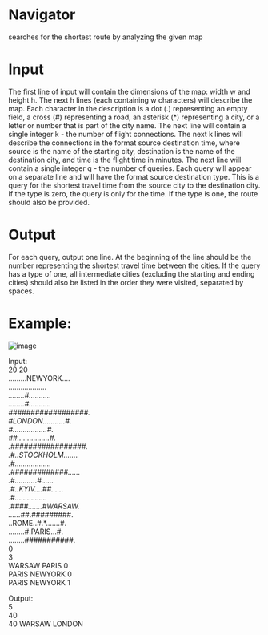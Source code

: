 # Navigator
searches for the shortest route by analyzing the given map


# Input
The first line of input will contain the dimensions of the map: width w and height h.
The next h lines (each containing w characters) will describe the map. Each character in the description is a dot (.)
representing an empty field, a cross (#) representing a road, an asterisk (*) representing a city, or a letter or number that is part of the city name.
The next line will contain a single integer k - the number of flight connections.
The next k lines will describe the connections in the format source destination time, where source is the name of the starting city,
destination is the name of the destination city, and time is the flight time in minutes. The next line will contain a single integer
q - the number of queries. Each query will appear on a separate line and will have the format source destination type. This is a query
for the shortest travel time from the source city to the destination city. If the type is zero, the query is only for the time. 
If the type is one, the route should also be provided.

# Output
For each query, output one line. At the beginning of the line should be the number representing the shortest travel time between the cities.
If the query has a type of one, all intermediate cities (excluding the starting and ending cities) should also be listed in the order they were visited,
separated by spaces.

# Example:

![image](https://github.com/ArtemDychenko/Navigator/assets/134294885/)


Input:<br />
20 20 <br />
.........NEWYORK....<br />
........*...........<br />
........#...........<br />
........#...........<br />
*##################.<br />
#LONDON...........#.<br />
#.................#.<br />
##................#.<br />
.############*#####.<br />
.#..STOCKHOLM.......<br />
.#..................<br />
.#############......<br />
.#...........#......<br />
.#..KYIV....##......<br />
.#..*.......*.......<br />
.####.......#WARSAW.<br />
......*##.#########.<br />
..ROME..#.*.......#.<br />
........#.PARIS...#.<br />
........###########.<br />
0<br />
3<br />
WARSAW PARIS 0<br />
PARIS NEWYORK 0<br />
PARIS NEWYORK 1<br />

Output:<br />
5<br />
40<br />
40 WARSAW LONDON<br />
